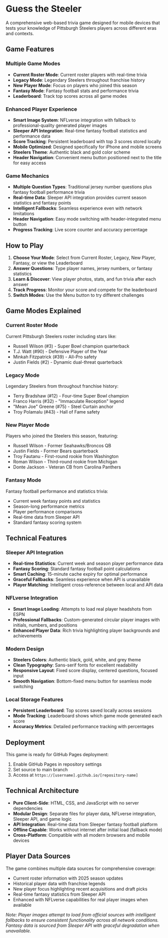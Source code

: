 # Guess the Steeler

A comprehensive web-based trivia game designed for mobile devices that tests your knowledge of Pittsburgh Steelers players across different eras and contexts.

## Game Features

### Multiple Game Modes
- **Current Roster Mode**: Current roster players with real-time trivia
- **Legacy Mode**: Legendary Steelers throughout franchise history
- **New Player Mode**: Focus on players who joined this season
- **Fantasy Mode**: Fantasy football stats and performance trivia
- **Leaderboard**: Track top scores across all game modes

### Enhanced Player Experience
- **Smart Image System**: NFLverse integration with fallback to professional-quality generated player images
- **Sleeper API Integration**: Real-time fantasy football statistics and performance data
- **Score Tracking**: Persistent leaderboard with top 3 scores stored locally
- **Mobile Optimized**: Designed specifically for iPhone and mobile screens
- **Steelers Theme**: Authentic black and gold color scheme
- **Header Navigation**: Convenient menu button positioned next to the title for easy access

### Game Mechanics
- **Multiple Question Types**: Traditional jersey number questions plus fantasy football performance trivia
- **Real-time Data**: Sleeper API integration provides current season statistics and fantasy points
- **Intelligent Fallbacks**: Seamless experience even with network limitations
- **Header Navigation**: Easy mode switching with header-integrated menu button
- **Progress Tracking**: Live score counter and accuracy percentage

## How to Play

1. **Choose Your Mode**: Select from Current Roster, Legacy, New Player, Fantasy, or view the Leaderboard
2. **Answer Questions**: Type player names, jersey numbers, or fantasy statistics
3. **Learn & Discover**: View player photos, stats, and fun trivia after each answer
4. **Track Progress**: Monitor your score and compete for the leaderboard
5. **Switch Modes**: Use the Menu button to try different challenges

## Game Modes Explained

### Current Roster Mode
Current Pittsburgh Steelers roster including stars like:
- Russell Wilson (#3) - Super Bowl champion quarterback
- T.J. Watt (#90) - Defensive Player of the Year
- Minkah Fitzpatrick (#39) - All-Pro safety
- Justin Fields (#2) - Dynamic dual-threat quarterback

### Legacy Mode
Legendary Steelers from throughout franchise history:
- Terry Bradshaw (#12) - Four-time Super Bowl champion
- Franco Harris (#32) - "Immaculate Reception" legend
- "Mean Joe" Greene (#75) - Steel Curtain anchor
- Troy Polamalu (#43) - Hall of Fame safety

### New Player Mode
Players who joined the Steelers this season, featuring:
- Russell Wilson - Former Seahawks/Broncos QB
- Justin Fields - Former Bears quarterback
- Troy Fautanu - First-round rookie from Washington
- Roman Wilson - Third-round rookie from Michigan
- Donte Jackson - Veteran CB from Carolina Panthers

### Fantasy Mode
Fantasy football performance and statistics trivia:
- Current week fantasy points and statistics
- Season-long performance metrics
- Player performance comparisons
- Real-time data from Sleeper API
- Standard fantasy scoring system

## Technical Features

### Sleeper API Integration
- **Real-time Statistics**: Current week and season player performance data
- **Fantasy Scoring**: Standard fantasy football point calculations
- **Smart Caching**: 15-minute cache expiry for optimal performance
- **Graceful Fallbacks**: Seamless experience when API is unavailable
- **Player Matching**: Intelligent cross-reference between local and API data

### NFLverse Integration
- **Smart Image Loading**: Attempts to load real player headshots from ESPN
- **Professional Fallbacks**: Custom-generated circular player images with initials, numbers, and positions
- **Enhanced Player Data**: Rich trivia highlighting player backgrounds and achievements

### Modern Design
- **Steelers Colors**: Authentic black, gold, white, and grey theme
- **Clean Typography**: Sans-serif fonts for excellent readability
- **Responsive Layout**: Fixed score display, centered questions, focused input
- **Smooth Navigation**: Bottom-fixed menu button for seamless mode switching

### Local Storage Features
- **Persistent Leaderboard**: Top scores saved locally across sessions
- **Mode Tracking**: Leaderboard shows which game mode generated each score
- **Accuracy Metrics**: Detailed performance tracking with percentages

## Deployment

This game is ready for GitHub Pages deployment:

1. Enable GitHub Pages in repository settings
2. Set source to main branch
3. Access at `https://[username].github.io/[repository-name]`

## Technical Architecture

- **Pure Client-Side**: HTML, CSS, and JavaScript with no server dependencies
- **Modular Design**: Separate files for player data, NFLverse integration, Sleeper API, and game logic
- **API Integration**: Real-time data from Sleeper fantasy football platform
- **Offline Capable**: Works without internet after initial load (fallback mode)
- **Cross-Platform**: Compatible with all modern browsers and mobile devices

## Player Data Sources

The game combines multiple data sources for comprehensive coverage:
- Current roster information with 2025 season updates
- Historical player data with franchise legends
- New player focus highlighting recent acquisitions and draft picks
- Real-time fantasy statistics from Sleeper API
- Enhanced with NFLverse capabilities for real player images when available

*Note: Player images attempt to load from official sources with intelligent fallbacks to ensure consistent functionality across all network conditions. Fantasy data is sourced from Sleeper API with graceful degradation when unavailable.*
